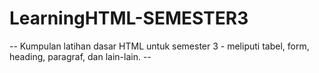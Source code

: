 # LearningHTML-SEMESTER3
-- Kumpulan latihan dasar HTML untuk semester 3 - meliputi tabel, form, heading, paragraf, dan lain-lain. -- 
